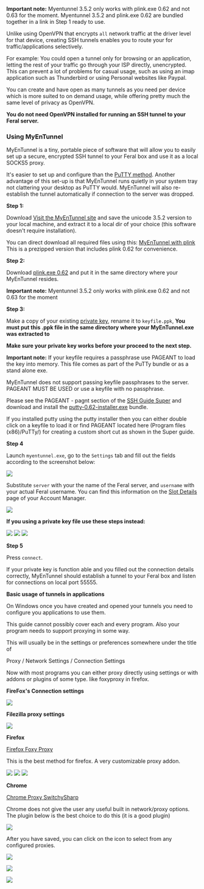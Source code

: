 
**Important note:** Myentunnel 3.5.2 only works with plink.exe 0.62 and not 0.63 for the moment. Myentunnel 3.5.2 and plink.exe 0.62 are bundled together in a link in Step 1 ready to use.

Unlike using OpenVPN that encrypts `all` network traffic at the driver level for that device, creating SSH tunnels enables you to route your for traffic/applications selectively. 

For example: You could open a tunnel only for browsing or an application, letting the rest of your traffic go through your ISP directly, unencrypted. This can prevent a lot of problems for casual usage, such as using an imap application such as Thunderbird or using Personal websites like Paypal.

You can create and have open as many tunnels as you need per device which is more suited to on demand usage, while offering pretty much the same level of privacy as OpenVPN.

**You do not need OpenVPN installed for running an SSH tunnel to your Feral server.**

### Using MyEnTunnel

MyEnTunnel is a tiny, portable piece of software that will allow you to easily set up a secure, encrypted SSH tunnel to your Feral box and use it as a local SOCKS5 proxy.

It's easier to set up and configure than the [PuTTY method](https://www.feralhosting.com/faq/view?question=37). Another advantage of this set-up is that MyEnTunnel runs quietly in your system tray not clattering your desktop as PuTTY would. MyEnTunnel will also re-establish the tunnel automatically if connection to the server was dropped.

**Step 1:**

Download [Visit the MyEnTunnel site](http://nemesis2.qx.net/pages/MyEnTunnel) and save the unicode 3.5.2 version to your local machine, and extract it to a local dir of your choice (this software doesn't require installation).

You can direct download all required files using this: [MyEnTunnel with plink](https://github.com/feralhosting/feralfilehosting/raw/master/Feral%20Wiki/SSH/SSH%20tunnels%20-%20MyEnTunnel%203.5%20and%20Plink/myentunnel-unicode.3.5.2.plink.0.62.zip) This is a prezipped version that includes plink 0.62 for convenience.

**Step 2:**

Download [plink.exe 0.62](http://the.earth.li/~sgtatham/putty/latest/x86/plink.exe) and put it in the same directory where your MyEnTunnel resides.

**Important note:** Myentunnel 3.5.2 only works with plink.exe 0.62 and not 0.63 for the moment

**Step 3:**

Make a copy of your existing [private key](https://www.feralhosting.com/faq/view?question=13), rename it to `keyfile.ppk`, **You must put this .ppk file in the same directory where your MyEnTunnel.exe was extracted to**

**Make sure your private key works before your proceed to the next step.**

**Important note:** If your keyfile requires a passphrase use PAGEANT to load the key into memory. This file comes as part of the PuTTy bundle or as a stand alone exe. 

MyEnTunnel does not support passing keyfile passphrases to the server. PAGEANT MUST BE USED or use a keyfile with no passphrase.

Please see the PAGEANT - pagnt section of the [SSH Guide Super](https://www.feralhosting.com/faq/view?question=165) and download and install the [putty-0.62-installer.exe](http://the.earth.li/~sgtatham/putty/latest/x86/putty-0.62-installer.exe) bundle.

If you installed putty using the putty installer then you can either double click on a keyfile to load it or find PAGEANT located here (Program files (x86)/PuTTy/) for creating a custom short cut as shown in the Super guide.

**Step 4**

Launch `myentunnel.exe`, go to the `Settings` tab and fill out the fields according to the screenshot below:

![](https://raw.github.com/feralhosting/feralfilehosting/master/Feral%20Wiki/SSH/SSH%20tunnels%20-%20MyEnTunnel%203.5%20and%20Plink/1.png)

Substitute `server` with your the name of the Feral server, and `username` with your actual Feral username. You can find this information on the [Slot Details](https://www.feralhosting.com/manager/) page of your Account Manager.

![](https://raw.github.com/feralhosting/feralfilehosting/master/Feral%20Wiki/SSH/SSH%20tunnels%20-%20MyEnTunnel%203.5%20and%20Plink/2.png)

**If you using a private key file use these steps instead:**

![](https://raw.github.com/feralhosting/feralfilehosting/master/Feral%20Wiki/SSH/SSH%20tunnels%20-%20MyEnTunnel%203.5%20and%20Plink/3.png)
![](https://raw.github.com/feralhosting/feralfilehosting/master/Feral%20Wiki/SSH/SSH%20tunnels%20-%20MyEnTunnel%203.5%20and%20Plink/4.png)
![](https://raw.github.com/feralhosting/feralfilehosting/master/Feral%20Wiki/SSH/SSH%20tunnels%20-%20MyEnTunnel%203.5%20and%20Plink/5.png)

**Step 5**

Press `connect`.

If your private key is function able and you filled out the connection details correctly, MyEnTunnel should establish a tunnel to your Feral box and listen for connections on local port 55555.

**Basic usage of tunnels in applications**

On Windows once you have created and opened your tunnels you need to configure you applications to use them.

This guide cannot possibly cover each and every program. Also your program needs to support proxying in some way.

This will usually be in the settings or preferences somewhere under the title of

Proxy  / Network Settings / Connection Settings

Now with most programs you can either proxy directly using settings or with addons or plugins of some type. like foxyproxy in firefox.

**FireFox's Connection settings**

![](https://raw.github.com/feralhosting/feralfilehosting/master/Feral%20Wiki/SSH/SSH%20guide%20Super%20-%20SSH%20basics%20-%20SSH%20tunnels%20-%20FTP%20to%20SFTP%20bridges/applications/settings.png)

**Filezilla proxy settings**

![](https://raw.github.com/feralhosting/feralfilehosting/master/Feral%20Wiki/SSH/SSH%20guide%20Super%20-%20SSH%20basics%20-%20SSH%20tunnels%20-%20FTP%20to%20SFTP%20bridges/applications/filezilla.png)

**Firefox**

[Firefox Foxy Proxy](https://addons.mozilla.org/en-US/firefox/addon/foxyproxy-standard/)

This is the best method for firefox. A very customizable proxy addon. 

![](https://raw.github.com/feralhosting/feralfilehosting/master/Feral%20Wiki/SSH/SSH%20guide%20Super%20-%20SSH%20basics%20-%20SSH%20tunnels%20-%20FTP%20to%20SFTP%20bridges/applications/foxyproxy1.png)
![](https://raw.github.com/feralhosting/feralfilehosting/master/Feral%20Wiki/SSH/SSH%20guide%20Super%20-%20SSH%20basics%20-%20SSH%20tunnels%20-%20FTP%20to%20SFTP%20bridges/applications/foxyproxy2.png)
![](https://raw.github.com/feralhosting/feralfilehosting/master/Feral%20Wiki/SSH/SSH%20guide%20Super%20-%20SSH%20basics%20-%20SSH%20tunnels%20-%20FTP%20to%20SFTP%20bridges/applications/foxyproxy3.png)

**Chrome**

[Chrome Proxy SwitchySharp](https://chrome.google.com/webstore/detail/proxy-switchysharp/dpplabbmogkhghncfbfdeeokoefdjegm)

Chrome does not give the user any useful built in network/proxy options. The plugin below is the best choice to do this (it is a good plugin)

![](https://raw.github.com/feralhosting/feralfilehosting/master/Feral%20Wiki/SSH/SSH%20guide%20Super%20-%20SSH%20basics%20-%20SSH%20tunnels%20-%20FTP%20to%20SFTP%20bridges/applications/proxysharp.png)

After you have saved, you can click on the icon to select from any configured proxies.

![](https://raw.github.com/feralhosting/feralfilehosting/master/Feral%20Wiki/SSH/SSH%20guide%20Super%20-%20SSH%20basics%20-%20SSH%20tunnels%20-%20FTP%20to%20SFTP%20bridges/applications/proxysharp1.png)

![](https://raw.github.com/feralhosting/feralfilehosting/master/Feral%20Wiki/SSH/SSH%20guide%20Super%20-%20SSH%20basics%20-%20SSH%20tunnels%20-%20FTP%20to%20SFTP%20bridges/applications/proxysharp2.png)

![](https://raw.github.com/feralhosting/feralfilehosting/master/Feral%20Wiki/SSH/SSH%20guide%20Super%20-%20SSH%20basics%20-%20SSH%20tunnels%20-%20FTP%20to%20SFTP%20bridges/applications/proxysharp3.png)





